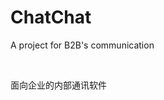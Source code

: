 <!DOCTYPE html>
<html lang="en">
  <head>
    <meta charset="UTF-8">
</head>
  <h1>ChatChat</h1>
  <body>
    <p>A project for B2B's communication</p>
    <br>
    <p>面向企业的内部通讯软件</p>
</body>
</html>
